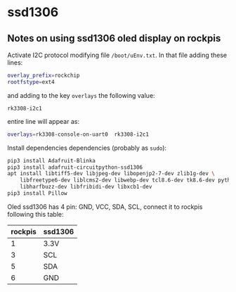 # ssd1306

## Notes on using ssd1306 oled display on rockpis

Activate I2C protocol modifying file `/boot/uEnv.txt`. In that file adding these lines:

```bash
overlay_prefix=rockchip
rootfstype=ext4
```

and adding to the key `overlays` the following value:

`rk3308-i2c1`

entire line will appear as:

```bash
overlays=rk3308-console-on-uart0  rk3308-i2c1
```

Install dependencies dependencies (probably as `sudo`):

```bash
pip3 install Adafruit-Blinka 
pip3 install adafruit-circuitpython-ssd1306
apt install libtiff5-dev libjpeg-dev libopenjp2-7-dev zlib1g-dev \
    libfreetype6-dev liblcms2-dev libwebp-dev tcl8.6-dev tk8.6-dev python3-tk \
    libharfbuzz-dev libfribidi-dev libxcb1-dev
pip3 install Pillow
```

Oled ssd1306 has 4 pin: GND, VCC, SDA, SCL, connect it to rockpis following this table:

| rockpis | ssd1306 |
| ------- | ------- |
| 1       | 3.3V    |
| 3       | SCL     |
| 5       | SDA     |
| 6       | GND     |